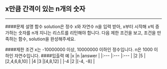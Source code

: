 ## x만큼 간격이 있는 n개의 숫자
***
####문제 설명
함수 solution은 정수 x와 자연수 n을 입력 받아, x부터 시작해 x씩 증가하는 숫자를 n개 지니는 리스트를 리턴해야 합니다. 다음 제한 조건을 보고, 조건을 만족하는 함수, solution을 완성해주세요.

####제한 조건
x는 -10000000 이상, 10000000 이하인 정수입니다.
n은 1000 이하인 자연수입니다.
####입출력 예
|x	    |n      |answer     |
|:---   |:---   |:---           |
|2      |5      |[2,4,6,8,10]   |
|4      |3      |[4,8,12]       |
|-4     |2      |[-4, -8]       |
